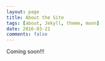 ```yaml
---
layout: page
title: About the Site
tags: [about, Jekyll, theme, moon]
date: 2016-03-21
comments: false
---
```

    
Coming soon!!!
